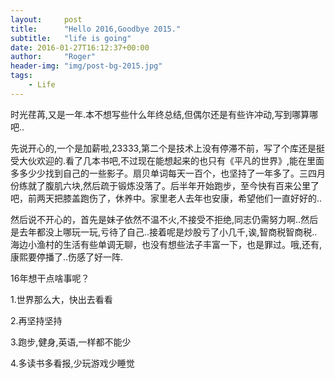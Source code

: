 ```yaml
---
layout:     post
title:      "Hello 2016,Goodbye 2015."
subtitle:   "life is going"
date: 2016-01-27T16:12:37+00:00
author:     "Roger"
header-img: "img/post-bg-2015.jpg"
tags:
    - Life
---
```

时光荏苒,又是一年.本不想写些什么年终总结,但偶尔还是有些许冲动,写到哪算哪吧..

先说开心的,一个是加薪啦,23333,第二个是技术上没有停滞不前，写了个库还是挺受大伙欢迎的.看了几本书吧,不过现在能想起来的也只有《平凡的世界》,能在里面多多少少找到自己的一些影子。扇贝单词每天一百个，也坚持了一年多了。三四月份练就了腹肌六块,然后疏于锻炼没落了。后半年开始跑步，至今快有百来公里了吧，前两天把膝盖跑伤了，休养中。家里老人去年也安康，希望他们一直好好的..

然后说不开心的，首先是妹子依然不温不火,不接受不拒绝,同志仍需努力啊..然后是去年都没上哪玩一玩,亏待了自己..接着呢是炒股亏了小几千,诶,智商税智商税..海边小渔村的生活有些单调无聊，也没有想些法子丰富一下，也是罪过。哦,还有,康熙要停播了..伤感了好一阵.

16年想干点啥事呢？

1.世界那么大，快出去看看
  
2.再坚持坚持
  
3.跑步,健身,英语,一样都不能少
  
4.多读书多看报,少玩游戏少睡觉